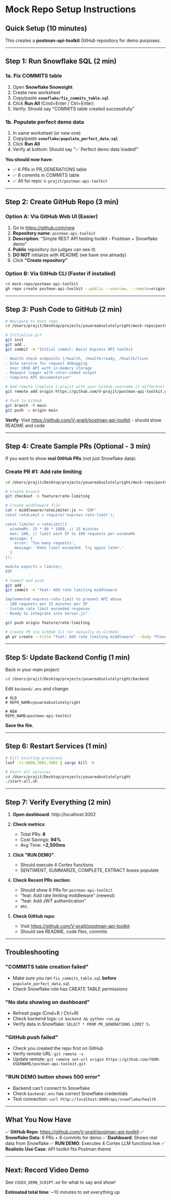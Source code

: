 # Mock Repo Setup Instructions

## Quick Setup (10 minutes)

This creates a **postman-api-toolkit** GitHub repository for demo purposes.

---

## Step 1: Run Snowflake SQL (2 min)

### 1a. Fix COMMITS table
1. Open **Snowflake Snowsight**
2. Create new worksheet
3. Copy/paste **`snowflake/fix_commits_table.sql`**
4. Click **Run All** (Cmd+Enter / Ctrl+Enter)
5. Verify: Should say "COMMITS table created successfully"

### 1b. Populate perfect demo data
1. In same worksheet (or new one)
2. Copy/paste **`snowflake/populate_perfect_data.sql`**
3. Click **Run All**
4. Verify at bottom: Should say "✅ Perfect demo data loaded!"

**You should now have:**
- ✅ 6 PRs in PR_GENERATIONS table
- ✅ 8 commits in COMMITS table
- ✅ All for repo: `V-prajit/postman-api-toolkit`

---

## Step 2: Create GitHub Repo (3 min)

### Option A: Via GitHub Web UI (Easier)

1. Go to https://github.com/new
2. **Repository name**: `postman-api-toolkit`
3. **Description**: "Simple REST API testing toolkit - Postman + Snowflake demo"
4. **Public** repository (so judges can see it)
5. **DO NOT** initialize with README (we have one already)
6. Click **"Create repository"**

### Option B: Via GitHub CLI (Faster if installed)

```bash
cd mock-repo/postman-api-toolkit
gh repo create postman-api-toolkit --public --source=. --remote=origin --push
```

---

## Step 3: Push Code to GitHub (2 min)

```bash
# Navigate to mock repo
cd /Users/prajit/Desktop/projects/youareabsolutelyright/mock-repo/postman-api-toolkit

# Initialize git
git init
git add .
git commit -m "Initial commit: Basic Express API toolkit

- Health check endpoints (/health, /health/ready, /health/live)
- Echo service for request debugging
- User CRUD API with in-memory storage
- Request logger with color-coded output
- Complete API documentation"

# Add remote (replace V-prajit with your GitHub username if different)
git remote add origin https://github.com/V-prajit/postman-api-toolkit.git

# Push to GitHub
git branch -M main
git push -u origin main
```

**Verify**: Visit https://github.com/V-prajit/postman-api-toolkit - should show README and code

---

## Step 4: Create Sample PRs (Optional - 3 min)

If you want to show **real GitHub PRs** (not just Snowflake data):

### Create PR #1: Add rate limiting

```bash
cd /Users/prajit/Desktop/projects/youareabsolutelyright/mock-repo/postman-api-toolkit

# Create branch
git checkout -b feature/rate-limiting

# Create middleware file
cat > middleware/rateLimiter.js << 'EOF'
const rateLimit = require('express-rate-limit');

const limiter = rateLimit({
  windowMs: 15 * 60 * 1000, // 15 minutes
  max: 100, // limit each IP to 100 requests per windowMs
  message: {
    error: 'Too many requests',
    message: 'Rate limit exceeded. Try again later.'
  }
});

module.exports = limiter;
EOF

# Commit and push
git add .
git commit -m "feat: Add rate limiting middleware

Implemented express-rate-limit to prevent API abuse
- 100 requests per 15 minutes per IP
- Custom rate limit exceeded response
- Ready to integrate into server.js"

git push origin feature/rate-limiting

# Create PR via GitHub CLI (or manually on GitHub)
gh pr create --title "feat: Add rate limiting middleware" --body "Prevents API abuse with 100 req/15min limit"
```

---

## Step 5: Update Backend Config (1 min)

Back in your main project:

```bash
cd /Users/prajit/Desktop/projects/youareabsolutelyright/backend
```

Edit `backend/.env` and change:
```env
# OLD
# REPO_NAME=youareabsolutelyright

# NEW
REPO_NAME=postman-api-toolkit
```

**Save the file.**

---

## Step 6: Restart Services (1 min)

```bash
# Kill existing processes
lsof -ti:8000,3001,3002 | xargs kill -9

# Start all services
cd /Users/prajit/Desktop/projects/youareabsolutelyright
./start-all.sh
```

---

## Step 7: Verify Everything (2 min)

1. **Open dashboard**: http://localhost:3002

2. **Check metrics**:
   - Total PRs: **6**
   - Cost Savings: **94%**
   - Avg Time: **~2,500ms**

3. **Click "RUN DEMO"**:
   - Should execute 4 Cortex functions
   - SENTIMENT, SUMMARIZE, COMPLETE, EXTRACT boxes populate

4. **Check Recent PRs section**:
   - Should show 6 PRs for `postman-api-toolkit`
   - "feat: Add rate limiting middleware" (newest)
   - "feat: Add JWT authentication"
   - etc.

5. **Check GitHub repo**:
   - Visit https://github.com/V-prajit/postman-api-toolkit
   - Should see README, code files, commits

---

## Troubleshooting

### "COMMITS table creation failed"
- Make sure you ran `fix_commits_table.sql` **before** `populate_perfect_data.sql`
- Check Snowflake role has CREATE TABLE permissions

### "No data showing on dashboard"
- Refresh page (Cmd+R / Ctrl+R)
- Check backend logs: `cd backend && python run.py`
- Verify data in Snowflake: `SELECT * FROM PR_GENERATIONS LIMIT 5;`

### "GitHub push failed"
- Check you created the repo first on GitHub
- Verify remote URL: `git remote -v`
- Update remote: `git remote set-url origin https://github.com/YOUR-USERNAME/postman-api-toolkit.git`

### "RUN DEMO button shows 500 error"
- Backend can't connect to Snowflake
- Check `backend/.env` has correct Snowflake credentials
- Test connection: `curl http://localhost:8000/api/snowflake/health`

---

## What You Now Have

✅ **GitHub Repo**: https://github.com/V-prajit/postman-api-toolkit
✅ **Snowflake Data**: 6 PRs + 8 commits for demo
✅ **Dashboard**: Shows real data from Snowflake
✅ **RUN DEMO**: Executes 4 Cortex LLM functions live
✅ **Realistic Use Case**: API toolkit fits Postman theme

---

## Next: Record Video Demo

See `VIDEO_DEMO_SCRIPT.md` for what to say and show!

**Estimated total time**: ~10 minutes to set everything up
